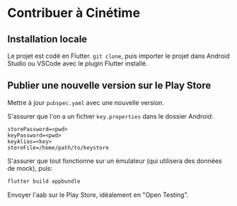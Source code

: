 # Contribuer à Cinétime

## Installation locale
Le projet est codé en Flutter. `git clone`, puis importer le projet dans Android Studio ou VSCode avec le plugin Flutter installé.

## Publier une nouvelle version sur le Play Store
Mettre à jour `pubspec.yaml` avec une nouvelle version.

S'assurer que l'on a un fichier `key.properties` dans le dossier Android:

```
storePassword=<pwd>
keyPassword=<pwd>
keyAlias=<key>
storeFile=/home/path/to/keystore
```

S'assurer que tout fonctionne sur un émulateur (qui utilisera des données de mock), puis:

```sh
flutter build appbundle
```

Envoyer l'aab sur le Play Store, idéalement en "Open Testing".
